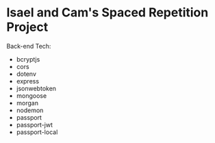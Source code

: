 # Isael and Cam's Spaced Repetition Project

Back-end Tech:
- bcryptjs
- cors
- dotenv
- express
- jsonwebtoken
- mongoose
- morgan
- nodemon
- passport
- passport-jwt
- passport-local
